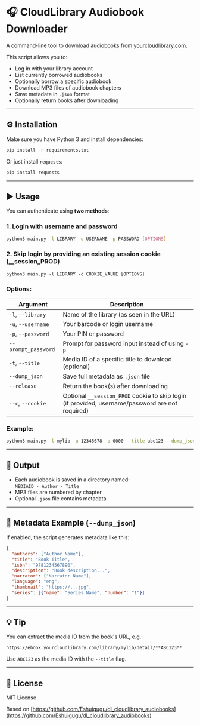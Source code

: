 # 🎧 CloudLibrary Audiobook Downloader

A command-line tool to download audiobooks from [yourcloudlibrary.com](https://ebook.yourcloudlibrary.com).

This script allows you to:

- Log in with your library account
- List currently borrowed audiobooks
- Optionally borrow a specific audiobook
- Download MP3 files of audiobook chapters
- Save metadata in `.json` format
- Optionally return books after downloading

---

## ⚙️ Installation

Make sure you have Python 3 and install dependencies:

```bash
pip install -r requirements.txt
```

Or just install `requests`:

```bash
pip install requests
```

---

## ▶️ Usage

You can authenticate using **two methods**:

### 1. Login with username and password

```bash
python3 main.py -l LIBRARY -u USERNAME -p PASSWORD [OPTIONS]
```

### 2. Skip login by providing an existing session cookie (__session_PROD)

```
python3 main.py -l LIBRARY -c COOKIE_VALUE [OPTIONS]
```


### Options:

| Argument            | Description                                                                                      |
| ------------------- | ------------------------------------------------------------------------------------------------ |
| `-l`, `--library`   | Name of the library (as seen in the URL)                                                         |
| `-u`, `--username`  | Your barcode or login username                                                                   |
| `-p`, `--password`  | Your PIN or password                                                                             |
| `--prompt_password` | Prompt for password input instead of using `-p`                                                  |
| `-t`, `--title`     | Media ID of a specific title to download (optional)                                              |
| `--dump_json`       | Save full metadata as `.json` file                                                               |
| `--release`         | Return the book(s) after downloading                                                             |
| `--c`, `--cookie`   | Optional `__session_PROD` cookie to skip login (if provided, username/password are not required) |

### Example:

```bash
python3 main.py -l mylib -u 12345678 -p 0000 --title abc123 --dump_json --release
```

---

## 📂 Output

- Each audiobook is saved in a directory named:  
  `MEDIAID - Author - Title`
- MP3 files are numbered by chapter
- Optional `.json` file contains metadata

---

## 📝 Metadata Example (`--dump_json`)

If enabled, the script generates metadata like this:

```json
{
  "authors": ["Author Name"],
  "title": "Book Title",
  "isbn": "9781234567890",
  "description": "Book description...",
  "narrator": ["Narrator Name"],
  "language": "eng",
  "thumbnail": "https://...jpg",
  "series": [{"name": "Series Name", "number": "1"}]
}
```

---

## 💡 Tip

You can extract the media ID from the book's URL, e.g.:

```
https://ebook.yourcloudlibrary.com/library/mylib/detail/**ABC123**
```

Use `ABC123` as the media ID with the `--title` flag.

---

## 📜 License

MIT License

Based on [https://github.com/Eshuigugu/dl_cloudlibrary_audiobooks](https://github.com/Eshuigugu/dl_cloudlibrary_audiobooks)